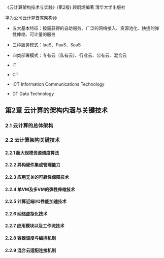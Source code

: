 《云计算架构技术与实践》(第2版)  顾炯炯编著 清华大学出版社

华为公司云计算首席架构师

* 五大基本特征：按需获得的自助服务、广泛的网络接入、资源池化、快捷的弹性伸缩、可计量的服务
* 三种服务模式：IaaS、PaaS、SaaS  
* 四类部署模式：专有云（私有云）、行业云、公有云、混合云

* IT
* CT
* ICT Information Communications Technology
* DT Data Technology

## 第2章 云计算的架构内涵与关键技术
### 2.1 云计算的总体架构

### 2.2 云计算架构关键技术
#### 2.2.1 超大规模资源调度算法
#### 2.2.2 异构硬件集成管理能力
#### 2.2.3 应用无关的可靠性保障技术
#### 2.2.4 单VM及多VM的弹性伸缩技术
#### 2.2.5 计算近端I/O性能加速技术
#### 2.2.6 网络虚拟化技术
#### 2.2.7 应用模块以及工作流技术
#### 2.2.8 容器调度与编排机制
#### 2.2.9 混合云适配连接机制